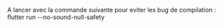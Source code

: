 A lancer avec la commande suivante pour eviter les bug de compilation : flutter run --no-sound-null-safety
